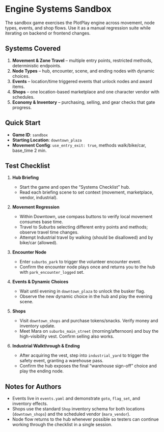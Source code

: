 # Engine Systems Sandbox

The sandbox game exercises the PlotPlay engine across movement, node types, events, and shop flows. Use it as a manual regression suite while iterating on backend or frontend changes.

## Systems Covered

1. **Movement & Zone Travel** – multiple entry points, restricted methods, deterministic endpoints.
2. **Node Types** – hub, encounter, scene, and ending nodes with dynamic choices.
3. **Events** – location/time triggered events that unlock nodes and award items.
4. **Shops** – one location-based marketplace and one character vendor with schedules.
5. **Economy & Inventory** – purchasing, selling, and gear checks that gate progress.

## Quick Start

- **Game ID**: `sandbox`
- **Starting Location**: `downtown_plaza`
- **Movement Config**: `use_entry_exit: true`, methods walk/bike/car, base_time 2 min.

## Test Checklist

1. **Hub Briefing**
   - Start the game and open the “Systems Checklist” hub.
   - Read each briefing scene to set context (movement, marketplace, vendor, industrial).

2. **Movement Regression**
   - Within Downtown, use compass buttons to verify local movement consumes base time.
   - Travel to Suburbs selecting different entry points and methods; observe travel time changes.
   - Attempt Industrial travel by walking (should be disallowed) and by bike/car (allowed).

3. **Encounter Node**
   - Enter `suburbs_park` to trigger the volunteer encounter event.
   - Confirm the encounter node plays once and returns you to the hub with `park_encounter_logged` set.

4. **Events & Dynamic Choices**
   - Wait until evening in `downtown_plaza` to unlock the busker flag.
   - Observe the new dynamic choice in the hub and play the evening scene.

5. **Shops**
   - Visit `downtown_shops` and purchase tokens/snacks. Verify money and inventory update.
   - Meet Mara on `suburbs_main_street` (morning/afternoon) and buy the high-visibility vest. Confirm selling also works.

6. **Industrial Walkthrough & Ending**
   - After acquiring the vest, step into `industrial_yard` to trigger the safety event, granting a warehouse pass.
   - Confirm the hub exposes the final “warehouse sign-off” choice and play the ending node.

## Notes for Authors

- Events live in `events.yaml` and demonstrate `goto`, `flag_set`, and inventory effects.
- Shops use the standard `Shop` inventory schema for both locations (`downtown_shops`) and the scheduled vendor (`mara_vendor`).
- Node flow returns to the hub whenever possible so testers can continue working through the checklist in a single session.
